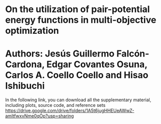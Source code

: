# On the utilization of pair-potential energy functions in multi-objective optimization
# Authors: Jesús Guillermo Falcón-Cardona, Edgar Covantes Osuna, Carlos A. Coello Coello and Hisao Ishibuchi

In the following link, you can download all the supplementary material, including plots, source code, and reference sets
https://drive.google.com/drive/folders/1A5t6jugHHEUeAWwZ-amltfwxvNme0qOp?usp=sharing
